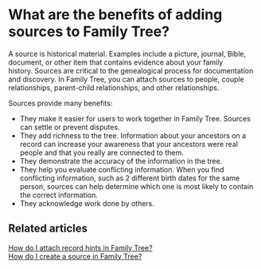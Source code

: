 


# What are the benefits of adding sources to Family Tree?
















A source is historical material. Examples include a picture, journal, Bible, document, or other item that contains evidence about your family history. Sources are critical to the genealogical process for documentation and discovery. In Family Tree, you can attach sources to people, couple relationships, parent\-child relationships, and other relationships.

Sources provide many benefits:  


* They make it easier for users to work together in Family Tree. Sources can settle or prevent disputes.
* They add richness to the tree. Information about your ancestors on a record can increase your awareness that your ancestors were real people and that you really are connected to them.
* They demonstrate the accuracy of the information in the tree.
* They help you evaluate conflicting information. When you find conflicting information, such as 2 different birth dates for the same person, sources can help determine which one is most likely to contain the correct information.
* They acknowledge work done by others.

## Related articles


[How do I attach record hints in Family Tree?](https://www.familysearch.org/en/help/helpcenter/article/how-do-i-attach-record-hints-in-family-tree)  
[How do I create a source in Family Tree?](https://www.familysearch.org/en/help/helpcenter/article/how-do-i-create-a-source-in-family-tree) 












